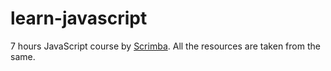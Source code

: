 # learn-javascript

7 hours JavaScript course by [Scrimba](https://scrimba.com/learn/learnjavascript). All the resources are taken from the same.
